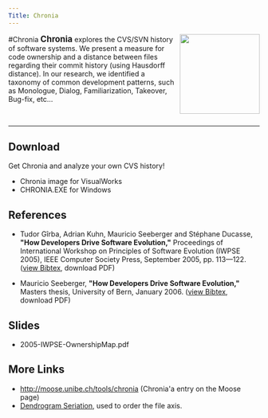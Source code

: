 ```yaml
---
Title: Chronia
---
```

#Chronia
<img border="0" width="160" src="http://www.iam.unibe.ch/~akuhn/img/chronia.png" style="margin-left:1ex;" align="right"/><big style="font-size:120%;"><b>Chronia</b></big> explores the CVS/SVN history of software systems. We present a measure for code ownership and a distance between files regarding their commit history (using Hausdorff distance). In our research, we identified a taxonomy of common development patterns, such as Monologue, Dialog, Familiarization, Takeover, Bug-fix, etc&hellip; 

&nbsp;


---

## Download

Get Chronia and analyze your own CVS history! 


-  Chronia image for VisualWorks 
-  CHRONIA.EXE for Windows

## References


-  Tudor G&icirc;rba, Adrian Kuhn, Mauricio Seeberger and St&eacute;phane Ducasse, <b>"How Developers Drive Software Evolution,"</b> Proceedings of International Workshop on Principles of Software Evolution (IWPSE 2005), IEEE Computer Society Press, September 2005, pp. 113&mdash;122. ([view Bibtex](http://www.iam.unibe.ch/~scg/cgi-bin/scgbib.cgi/raw=yes?Girb05c), download PDF)


-  Mauricio Seeberger, <b>"How Developers Drive Software Evolution,"</b> Masters thesis, University of Bern, January 2006. ([view Bibtex](http://www.iam.unibe.ch/~scg/cgi-bin/scgbib.cgi/raw=yes?Seeb06a), download PDF)

## Slides


-  2005-IWPSE-OwnershipMap.pdf

## More Links


-  http://moose.unibe.ch/tools/chronia (Chronia'a entry on the Moose page)
-  [Dendrogram Seriation](%base_url%/wiki/alumni/adriankuhn/dendrogramseriation), used to order the file axis.
